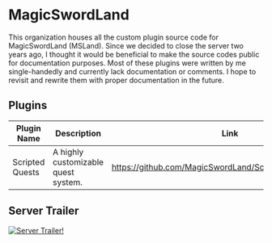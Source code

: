 # MagicSwordLand

This organization houses all the custom plugin source code for MagicSwordLand (MSLand). Since we decided to close the server two years ago, I thought it would be beneficial to make the source codes public for documentation purposes. Most of these plugins were written by me single-handedly and currently lack documentation or comments. I hope to revisit and rewrite them with proper documentation in the future.

## Plugins
| Plugin Name | Description | Link |
| ----------- | ----------- | ---- |
| Scripted Quests | A highly customizable quest system. | https://github.com/MagicSwordLand/ScriptedQuest/tree/main |

## Server Trailer
[![Server Trailer!](https://img.youtube.com/vi/AuBs1ZOexoQ/maxresdefault.jpg)](https://youtu.be/AuBs1ZOexoQ)
